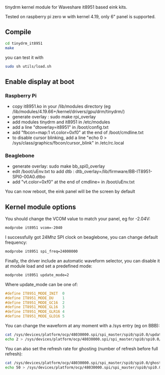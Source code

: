 tinydrm kernel module for Waveshare it8951 based eink kits.

Tested on raspberry pi zero w with kernel 4.19, only 6" panel is supported.

## Compile

```bash
cd tinydrm_it8951
make
```

you can test it with 
```bash
sudo sh utils/load.sh
```

## Enable display at boot

### Raspberry Pi

- copy it8951.ko in your /lib/modules directory (eg /lib/modules/4.19.66+/kernel/drivers/gpu/drm/tinydrm/)
- generate overlay : sudo make rpi_overlay
- add modules tinydrm and it8951 in /etc/modules
- add a line "dtoverlay=it8951" in /boot/config.txt
- add "fbcon=map:1 vt.color=0xf0" at the end of /boot/cmdline.txt
- to disable cursor blinking, add a line "echo 0 > /sys/class/graphics/fbcon/cursor_blink" in /etc/rc.local

### Beaglebone

- generate overlay: sudo make bb_spi0_overlay
- edit /boot/uEnv.txt to add dtb : dtb_overlay=/lib/firmware/BB-IT8951-SPI0-00A0.dtbo
- add "vt.color=0xf0" at the end of cmdline= in /boot/uEnv.txt

You can now reboot, the eink panel will be the screen by default

## Kernel module options

You should change the VCOM value to match your panel, eg for -2.04V:
```bash
modprobe it8951 vcom=-2040
```

I successfully got 24Mhz SPI clock on beaglebone, you can change default frequency:
```bash
modprobe it8951 spi_freq=24000000
```

Finally, the driver include an automatic waveform selector, you can disable it at module load and set a predefined mode:
```bash
modprobe it8951 update_mode=2
```

Where update_mode can be one of:
```c
#define IT8951_MODE_INIT  0
#define IT8951_MODE_DU    1
#define IT8951_MODE_GC16  2
#define IT8951_MODE_GL16  3
#define IT8951_MODE_GLR16 4
#define IT8951_MODE_GLD16 5
```

You can change the waveform at any moment with a /sys entry (eg on BBB):
```bash
cat /sys/devices/platform/ocp/48030000.spi/spi_master/spi0/spi0.0/update_mode
echo 2 > /sys/devices/platform/ocp/48030000.spi/spi_master/spi0/spi0.0/update_mode
```

You can also set the refresh rate for ghosting (number of refresh before full refresh):
```bash
cat /sys/devices/platform/ocp/48030000.spi/spi_master/spi0/spi0.0/ghosting_refresh
echo 50 > /sys/devices/platform/ocp/48030000.spi/spi_master/spi0/spi0.0/ghosting_refresh
```
